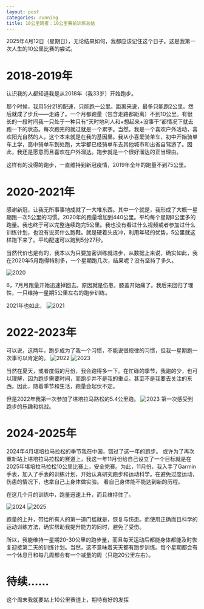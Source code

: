 ```yaml
---
layout: post
categories: running
title: 10公里跑者：10公里赛前训练总结
---
```


2025年4月12日（星期日），无论结果如何，我都应该记住这个日子。这是我第一次人生的10公里比赛的尝试。

# 2018-2019年
认识我的人都知道我是从2018年（我33岁）开始跑步。

那个时候，我用5分21的配速，只能跑一公里。距离来说，最多只能跑2公里。然后就成了步兵——走路了。一个月都跑量（包含走路都距离）不到10公里。有很长的一段时间我一只处于一种只有“天时地利人和+想起来+没事干”都情况下就去跑一下的状态。每次跑完的就过就是一个累字。当然，我是一个喜欢户外活动，喜欢阳光自然的人，这个本来就是在我的基因里。我从小喜爱骑单车，初中开始骑单车上学，高中骑单车到处跑，大学都已经骑单车去其他城市和出省自驾游了。因此，我还是愿意而且喜欢在户外溜达。跑步就是一个很好溜达的正当理由。

这样有的没得的跑步，一直维持到新冠疫情，2019年全年的跑量不到75公里。

# 2020-2021年

感谢新冠，让我无所事事地成就了一大堆东西。其中一个就是，我形成了大概一星期跑一次5公里的习惯。2020年的跑量增加到440公里。平均每个星期8公里多的跑量。我也终于可以完整连续跑完5公里。我也没有看过什么视频或者参加过什么训练计划，也没有说买什么跑鞋。就是硬着头皮冲，利用年轻的优势，5公里就这样跑下来了。平均配速可以跑到5分27秒。

当然代价也是有的，我本以为只要加密训练就进步，从数据上来说，确实如此，我在2020年5月跑得特别多，一个星期跑几次，结果呢？没有坚持了多久。

![2020](/assets/running/2020.jpeg)

6，7月月跑量开始迅速掉回去。原因就是伤患，膝盖开始痛了。我后来回归了理性，一只维持一星期5公里左右的跑步训练。

2021年也如此，
![2021](/assets/running/2021.jpeg)

# 2022-2023年

可以说，这两年，跑步成为了我一个习惯，不能说很规律的习惯，但我一星期跑一次事可以肯定的。
![2022](/assets/running/2022.jpeg)
![2023](/assets/running/2023.jpeg)

当然在夏天，或者度假的月份，我会跑得多一下。在忙碌的季节，我跑的少，也可以理解，因为跑步需要时间，而跑步并不是我的重点，甚至不是我要去关注的东西。因此，随着季节和生活，跑量会起伏不定。

但是2022年我第一次参加了堪培拉马路松的5.4公里跑。
![2023](/assets/running/2023-run.jpg)
第一次感受到跑步的乐趣和挑战。

# 2024-2025年

2024年4月堪培拉马拉松的季节我在中国，错过了这一年的跑步。
或许为了再次重新站上堪培拉马拉松的赛道上，我这一年11月份给自己设立了一个目标就是在2025年堪培拉马拉松10公里比赛上，安全完赛。为此，11月份，我入手了Garmin手表，加入了手表的训练计划，开始认真研究跑步和运动科学。在避免过度运动，伤患的情况下，也拿自己上身体做实验。 看自己身体能不能达到新的历程。

在这几个月的训练中，跑量迅速上升，而且维持住了。

![2024](/assets/running/2024.jpeg)
![2025](/assets/running/2025.jpeg)

跑量的上升，带给所有人的第一道门槛就是，恢复与伤患。而使用正确而且科学的运动训练方法，确实帮助我提升能力的同时，避免了受伤。

所以，我能维持一星期20-30公里的跑步量，而且每天运动后都能身体都能及时恢复迎接第二天的训练计划。当然，这不意味着天天都有跑步训练。每个星期都会有一个休息日和每几周都会有一个减量的周（只跑20公里左右）。

# 待续……

这个周末我就要站上10公里赛道上，期待有好的发挥
<!--stackedit_data:
eyJoaXN0b3J5IjpbLTM3OTc5NTMyMSwxNzM3MTM4NjE4LC0xMT
gyMDkzODg3LDIwODAyNTE5Myw4NzE1NzIyOF19
-->